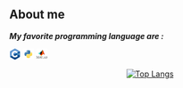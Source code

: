 ## About me

***My favorite programming language are :***

<code><img height="20" src="https://raw.githubusercontent.com/github/explore/80688e429a7d4ef2fca1e82350fe8e3517d3494d/topics/cpp/cpp.png"></code>
<code><img height="20" src="https://raw.githubusercontent.com/github/explore/80688e429a7d4ef2fca1e82350fe8e3517d3494d/topics/python/python.png"></code>
<code><img height="20" src="https://raw.githubusercontent.com/github/explore/80688e429a7d4ef2fca1e82350fe8e3517d3494d/topics/matlab/matlab.png"></code>

<!--[![Anurag's github stats](https://github-readme-stats.vercel.app/api?username=hakimzenata)](https://github.com/anuraghazra/github-readme-stats) -->

<center>
  
[![Top Langs](https://github-readme-stats.vercel.app/api/top-langs/?username=hakimzenata&layout=compact)](https://github.com/anuraghazra/github-readme-stats#top-languages-card)

</center>



  [c++]: https://isocpp.org/
  [python]: https://www.python.org/
